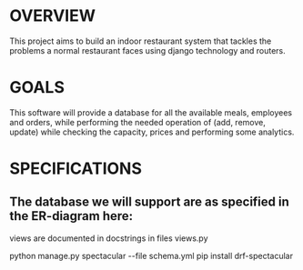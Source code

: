 # OVERVIEW
This project aims to build an indoor restaurant system that tackles the problems a normal restaurant faces using django technology and routers.

# GOALS
This software will provide a database for all the available meals, employees and orders, while performing the needed operation of (add, remove, update) while checking the capacity, prices and performing some analytics.

# SPECIFICATIONS
The database we will support are as specified in the ER-diagram here:
---
views are documented in docstrings in files views.py




python manage.py spectacular --file schema.yml
pip install drf-spectacular        
